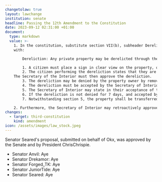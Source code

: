 ```yaml
---
changetolaw: true
layout: lawchange
institution: senate
headline: Passing the 12th Amendment to the Constitution
date: 2023-09-12 02:31:00 +01:00
document:
  type: markdown
  value: >-
    1. In the constitution, substitute section VII(b), subheader Dereliction
    with:

        Dereliction: Any private property may be derelicted through the following process:

        1. A citizen must place a sign in clear view on the property, or as close as reasonably possible, an unreinforced sign containing the word "Dereliction", and the current date.
        2. The citizen performing the dereliction states that they are derelicting the property in the Icenian discord.
    The Secretary of the Interior must then approve the dereliction.
        3. The dereliction may be denied by the property owner by removing the sign on the property or responding in the discord.
        4. The dereliction must be accepted by the Secretary of Interior.
        5. The Secretary of Interior may state in their acceptance of the dereliction that the property will be transferred to the government, in which case the property shall be transferred to the government upon completion of the dereliction.
        6. If the dereliction is not denied for 7 days, and accepted by the Secretary of Interior within 14 days, the dereliction is completed.
        7. Notwithstanding section 5, the property shall be transferred to the citizen performing the dereliction upon completion of the dereliction.

    2. Furthermore, the Secretary of Interior may retroactively approve previous derelictions that meet these conditions.
changes:
  - target: third-constitution
    kind: amendment
icon: /assets/images/law_stock.jpeg
---
```

Senator Seared's proposal, submitted on behalf of Okx, was approved by the Senate and by President ChrisChrispie.<!--more-->

- Senator Anvil: Aye
- Senator Drekamor: Aye
- Senator Forged_TK: Aye
- Senator JuniorTide: Aye
- Senator Seared: Aye
